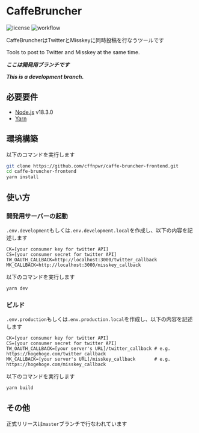# CaffeBruncher

![license](https://img.shields.io/github/license/cffnpwr/caffe-bruncher)
![workflow](https://github.com/cffnpwr/caffe-bruncher/actions/workflows/devDeploy.yml/badge.svg)

CaffeBruncherはTwitterとMisskeyに同時投稿を行なうツールです

Tools to post to Twitter and Misskey at the same time.

***ここは開発用ブランチです***

***This is a development branch.***

## 必要要件

 - [Node.js](https://nodejs.org) v18.3.0
 - [Yarn](https://yarnpkg.com/)

## 環境構築

以下のコマンドを実行します

```sh
git clone https://github.com/cffnpwr/caffe-bruncher-frontend.git
cd caffe-bruncher-frontend
yarn install
```

## 使い方

### 開発用サーバーの起動

`.env.development`もしくは`.env.development.local`を作成し、以下の内容を記述します

```
CK=[your consumer key for twitter API]
CS=[your consumer secret for twitter API]
TW_OAUTH_CALLBACK=http://localhost:3000/twitter_callback
MK_CALLBACK=http://localhost:3000/misskey_callback
```

以下のコマンドを実行します

```sh
yarn dev
```

### ビルド

`.env.production`もしくは`.env.production.local`を作成し、以下の内容を記述します

```
CK=[your consumer key for twitter API]
CS=[your consumer secret for twitter API]
TW_OAUTH_CALLBACK=[your server's URL]/twitter_callback # e.g. https://hogehoge.com/twitter_callback
MK_CALLBACK=[your server's URL]/misskey_callback       # e.g. https://hogehoge.com/misskey_callback
```

以下のコマンドを実行します

```sh
yarn build
```

## その他

正式リリースは`master`ブランチで行なわれています
